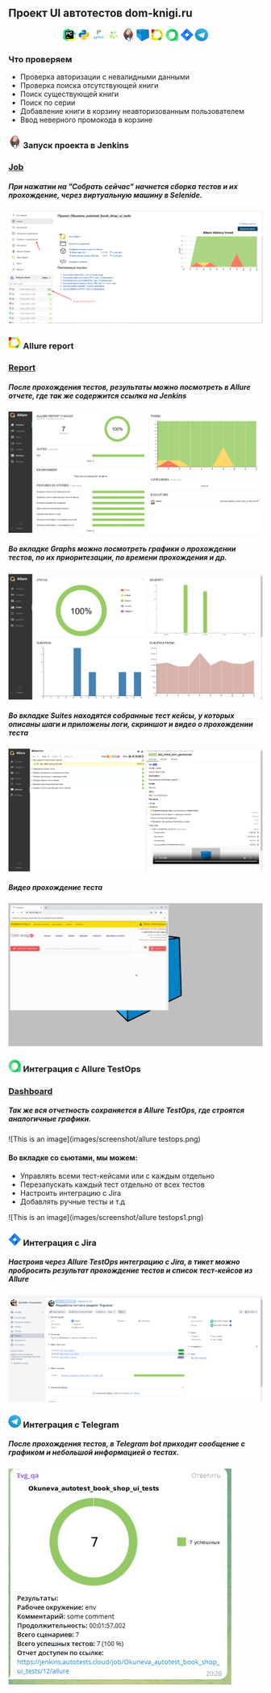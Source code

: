 ## Проект UI автотестов dom-knigi.ru

<!-- Технологии -->
<p  align="center">
  <code><img width="5%" title="Pycharm" src="images/logo/pycharm.png"></code>
  <code><img width="5%" title="Python" src="images/logo/python.png"></code>
  <code><img width="5%" title="Pytest" src="images/logo/pytest.png"></code>
  <code><img width="5%" title="Selene" src="images/logo/selene.png"></code>
  <code><img width="5%" title="Jenkins" src="images/logo/jenkins.png"></code>
  <code><img width="5%" title="Selenoid" src="images/logo/selenoid.png"></code>
  <code><img width="5%" title="Allure Report" src="images/logo/allure_report.png"></code>
  <code><img width="5%" title="Allure TestOps" src="images/logo/allure_testops.png"></code>
  <code><img width="5%" title="Jira" src="images/logo/jira.png"></code>
  <code><img width="5%" title="Telegram" src="images/logo/tg.png"></code>
</p>

<!-- Тест кейсы -->

### Что проверяем
* Проверка авторизации с невалидными данными
* Проверка поиска отсутствующей книги
* Поиск существующей книги
* Поиск по серии
* Добавление книги в корзину неавторизованным пользователем
* Ввод неверного промокода в корзине


### <img width="5%" title="Jenkins" src="images/logo/jenkins.png"> Запуск проекта в Jenkins

### [Job](https://jenkins.autotests.cloud/job/Okuneva_autotest_book_shop_ui_tests/)

##### При нажатии на "Собрать сейчас" начнется сборка тестов и их прохождение, через виртуальную машину в Selenide.
![This is an image](images/screenshot/job.png)

<!-- Allure report -->

### <img width="5%" title="Allure Report" src="images/logo/allure_report.png"> Allure report
### [Report](https://jenkins.autotests.cloud/job/Okuneva_autotest_book_shop_ui_tests/12/allure/)
##### После прохождения тестов, результаты можно посмотреть в Allure отчете, где так же содержится ссылка на Jenkins
![This is an image](images/screenshot/Allure.png)

##### Во вкладке Graphs можно посмотреть графики о прохождении тестов, по их приоритезации, по времени прохождения и др.
![This is an image](images/screenshot/grafs.png)

##### Во вкладке Suites находятся собранные тест кейсы, у которых описаны шаги и приложены логи, скриншот и видео о прохождении теста
![This is an image](images/screenshot/tests.png)

##### Видео прохождение теста
![This is an image](images/screenshot/test.gif)

<!-- Allure TestOps -->

### <img width="5%" title="Allure TestOps" src="images/logo/allure_testops.png"> Интеграция с Allure TestOps

### [Dashboard](https://allure.autotests.cloud/project/3519/dashboards)

##### Так же вся отчетность сохраняется в Allure TestOps, где строятся аналогичные графики.
![This is an image](images/screenshot/allure testops.png)

#### Во вкладке со сьютами, мы можем:
- Управлять всеми тест-кейсами или с каждым отдельно
- Перезапускать каждый тест отдельно от всех тестов
- Настроить интеграцию с Jira
- Добавлять ручные тесты и т.д

![This is an image](images/screenshot/allure testops1.png)


<!-- Jira -->

### <img width="5%" title="Jira" src="images/logo/jira.png"> Интеграция с Jira
##### Настроив через Allure TestOps интеграцию с Jira, в тикет можно пробросить результат прохождение тестов и список тест-кейсов из Allure

![This is an image](images/screenshot/jira.png)


<!-- Telegram -->

### <img width="5%" title="Telegram" src="images/logo/tg.png"> Интеграция с Telegram
##### После прохождения тестов, в Telegram bot приходит сообщение с графиком и небольшой информацией о тестах.

![This is an image](images/screenshot/telegram.png)
